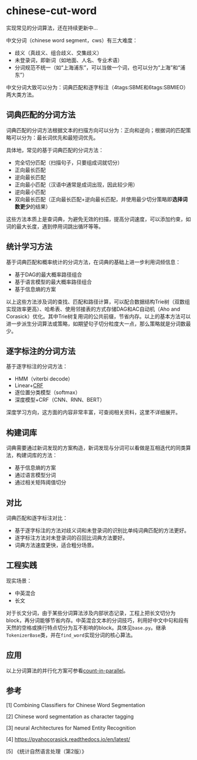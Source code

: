 # chinese-cut-word

实现常见的分词算法，还在持续更新中...

中文分词（chinese word segment，cws）有三大难度：
- 歧义（真歧义、组合歧义、交集歧义）
- 未登录词，即新词（如地面、人名、专业术语）
- 分词规范不统一（如“上海浦东”，可以当做一个词，也可以分为“上海”和“浦东”）

中文分词大致可以分为：词典匹配和逐字标注（4tags:SBME和6tags:SBMIEO）两大类方法。



## 词典匹配的分词方法

词典匹配的分词方法根据文本的扫描方向可以分为：正向和逆向；根据词的匹配策略可以分为：最长词优先和最短词优先。



具体地，常见的基于词典匹配的分词方法：

- 完全切分匹配（扫描句子，只要组成词就切分）
- 正向最长匹配
- 逆向最长匹配
- 正向最小匹配（汉语中通常是成词出现，因此较少用）
- 逆向最小匹配
- 双向最长匹配（正向最长匹配+逆向最长匹配，并使用最少切分策略即**选择词数更少**的结果）

这些方法本质上是查词典，为避免无效的扫描，提高分词速度，可以添加约束，如词的最大长度，遇到停用词跳出循环等等。




## 统计学习方法

基于词典匹配和概率统计的分词方法，在词典的基础上进一步利用词频信息：
- 基于DAG的最大概率路径组合
- 基于语言模型的最大概率路径组合
- 基于信息熵的方案

以上这些方法涉及词的查找、匹配和路径计算，可以配合数据结构Trie树（双数组实现效率更高）、哈希表、使用邻接表的方式存储DAG和AC自动机（Aho and Corasick）优化。其中Trie树复用词的公共前缀，节省内存。以上的基本方法可以进一步派生分词算法或策略，如期望句子切分粒度大一点，那么策略就是分词数最少。




## 逐字标注的分词方法

基于逐字标注的分词方法：
- HMM（viterbi decode）
- Linear+[CRF](https://github.com/allenwind/chinese-cut-word/blob/master/crf.py)
- 逐位置分类模型（softmax）
- 深度模型+CRF（CNN、RNN、BERT）

深度学习方向，这方面的内容非常丰富，可查阅相关资料，这里不详细展开。



## 构建词库

词典需要通过新词发现的方案构造，新词发现与分词可以看做是互相迭代的同类算法，构建词库的方法：
- 基于信息熵的方案
- 通过语言模型分词
- 通过相关矩阵阈值切分




## 对比

词典匹配和逐字标注对比：
- 基于逐字标注的方法对歧义词和未登录词的识别比单纯词典匹配的方法更好。
- 逐字标注方法对未登录词的召回比词典方法要好。
- 词典方法速度更快，适合粗分场景。




## 工程实践

现实场景：
- 中英混合
- 长文

对于长文分词，由于某些分词算法涉及内部状态记录，工程上把长文切分为block，再分词能够节省内存。中英混合文本的分词技巧，利用好中文中句和段有天然的空格或换行特点切分为互不影响的block。具体见`base.py`。继承`TokenizerBase`类，并在`find_word`实现分词的核心算法。




## 应用

以上分词算法的并行化方案可参看[count-in-parallel](https://github.com/allenwind/count-in-parallel)。



## 参考

[1] Combining Classifiers for Chinese Word Segmentation

[2] Chinese word segmentation as character tagging

[3] neural Architectures for Named Entity Recognition

[4] https://pyahocorasick.readthedocs.io/en/latest/

[5] 《统计自然语言处理（第2版）》
